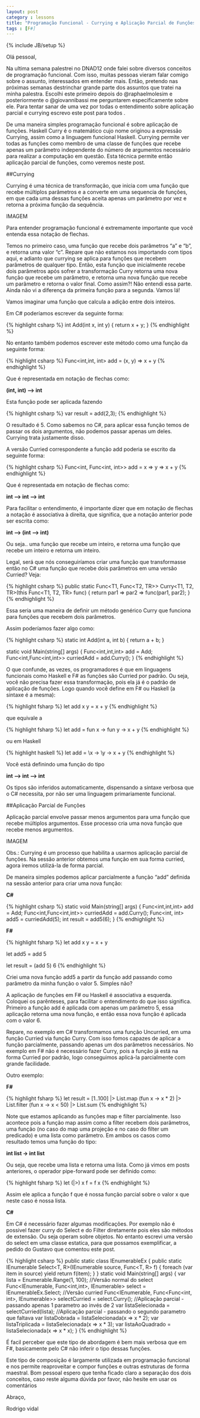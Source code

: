 ```yaml
---
layout: post
category : lessons
title: "Programação Funcional - Currying e Aplicação Parcial de Funções"
tags : [F#]
---
```

{% include JB/setup %}

Olá pessoal,

Na ultima semana palestrei no DNAD12 onde falei sobre diversos conceitos de programação funcional. Com isso, muitas pessoas vieram falar comigo sobre o assunto, interessados em entender mais. Então, pretendo nas próximas semanas destrinchar grande parte dos assuntos que tratei na minha palestra. Escolhi este primeiro depois do @raphaelmolesim e posteriormente o @giovannibassi me perguntarem especificamente sobre ele. Para tentar sanar de uma vez por todas o entendimento sobre aplicação parcial e currying escrevo este post para todos  .

De uma maneira simples programação funcional é sobre aplicação de funções. Haskell Curry é o matemático cujo nome originou a expressão Currying, assim como a linguagem funcional Haskell. Currying permite ver todas as funções como membro de uma classe de funções que recebe apenas um parâmetro independente do número de argumentos necessário para realizar a computação em questão. Esta técnica permite então aplicação parcial de funções, como veremos neste post.

##Currying

Currying é uma técnica de transformação, que inicia com uma função que recebe múltiplos parâmetros e a converte em uma sequencia de funções, em que cada uma dessas funções aceita apenas um parâmetro por vez e retorna a próxima função da sequência.

IMAGEM

Para entender programação funcional é extremamente importante que você entenda essa notação de flechas.

Temos no primeiro caso, uma função que recebe dois parâmetros “a” e “b”, e retorna uma valor “c”. Repare que não estamos nos importando com tipos aqui, e adianto que currying se aplica para funções que recebem parâmetros de qualquer tipo. Então, esta função que inicialmente recebe dois parâmetros após sofrer a transformação Curry retorna uma nova função que recebe um parâmetro, e retorna uma nova função que recebe um parâmetro e retorna o valor final. Como assim?! Não entendi essa parte. Ainda não vi a diferença da primeira função para a segunda. Vamos lá!

Vamos imaginar uma função que calcula a adição entre dois inteiros.

Em C# poderíamos escrever da seguinte forma:

{% highlight csharp %}
int Add(int x, int y)
{
     return x + y;
}
{% endhighlight %}

No entanto também podemos escrever este método como uma função da seguinte forma:

 {% highlight csharp %}
Func<int,int, int> add = (x, y) => x + y
{% endhighlight %}

Que é representada em notação de flechas como:

**(int, int) –> int**

Esta função pode ser aplicada fazendo

 {% highlight csharp %}
var result = add(2,3);
{% endhighlight %}

O resultado é 5. Como sabemos no C#, para aplicar essa função temos de passar os dois argumentos, não podemos passar apenas um deles. Currying trata justamente disso.

A versão Curried correspondente a função add poderia se escrito da seguinte forma:

 {% highlight csharp %}
Func<int, Func<int, int>> add = x => y => x + y
{% endhighlight %}

Que é representada em notação de flechas como:

**int –> int –> int**

Para facilitar o entendimento, é importante dizer que em notação de flechas a notação é associativa à direita, que significa, que a notação anterior pode ser escrita como:

**int –> (int –> int)**

Ou seja.. uma função que recebe um inteiro, e retorna uma função que recebe um inteiro e retorna um inteiro.

Legal, será que nós conseguiríamos criar uma função que transformasse então no C# uma função que recebe dois parâmetros em uma versão Curried? Veja:

{% highlight csharp %}
public static Func<T1, Func<T2, TR>> Curry<T1, T2, TR>(this Func<T1, T2, TR> func)
{
    return par1 => par2 => func(par1, par2);
}
{% endhighlight %}

Essa seria uma maneira de definir um método genérico Curry que funciona para funções que recebem dois parâmetros.

Assim poderíamos fazer algo como:

{% highlight csharp %}
static int Add(int a, int b)
{
    return a + b;
}
 
static void Main(string[] args)
{
    Func<int,int,int> add = Add;
    Func<int,Func<int,int>> curriedAdd = add.Curry();
}
{% endhighlight %}

O que confunde, as vezes, os programadores é que em linguagens funcionais como Haskell e F# as funções são Curried por padrão. Ou seja, você não precisa fazer essa transformação, pois ela já é o padrão de aplicação de funções. Logo quando você define em F# ou Haskell (a sintaxe é a mesma):

 {% highlight fsharp %}
let add x y = x + y
{% endhighlight %}

que equivale a

 {% highlight fsharp %}
let add = fun x -> fun y -> x + y
{% endhighlight %}

ou em Haskell

 {% highlight haskell %}
let add = \x -> \y -> x + y
{% endhighlight %}

Você está definindo uma função do tipo

**int –> int –> int**

Os tipos são inferidos automaticamente, dispensando a sintaxe verbosa que o C# necessita, por não ser uma linguagem primariamente funcional.

##Aplicação Parcial de Funções

Aplicação parcial envolve passar menos argumentos para uma função que recebe múltiplos argumentos. Esse processo cria uma nova função que recebe menos argumentos.

IMAGEM

Obs.: Currying é um processo que habilita a usarmos aplicação parcial de funções. Na sessão anterior obtemos uma função em sua forma curried, agora iremos utilizá-la de forma parcial.

De maneira simples podemos aplicar parcialmente a função “add” definida na sessão anterior para criar uma nova função:

**C#**

{% highlight csharp %}
static void Main(string[] args)
{
    Func<int,int,int> add = Add;
    Func<int,Func<int,int>> curriedAdd = add.Curry();
    Func<int, int> add5 = curriedAdd(5);
    int result = add5(6);
}
{% endhighlight %}

**F#**

{% highlight fsharp %}
let add x y = x + y
 
let add5 = add 5
 
let result = (add 5) 6
{% endhighlight %}

Criei uma nova função add5 a partir da função add passando como parâmetro da minha função o valor 5. Simples não?

A aplicação de funções em F# ou Haskell é associativa a esquerda. Coloquei os parênteses, para facilitar o entendimento do que isso significa. Primeiro a função add é aplicada com apenas um parâmetro 5, essa aplicação retorna uma nova função, e então essa nova função é aplicada com o valor 6.

Repare, no exemplo em C# transformamos uma função Uncurried, em uma função Curried via função Curry. Com isso fomos capazes de aplicar a função parcialmente, passando apenas um dos parâmetros necessários. No exemplo em F# não é necessário fazer Curry, pois a função já está na forma Curried por padrão, logo conseguimos aplicá-la parcialmente com grande facilidade.

Outro exemplo:

**F#**

{% highlight fsharp %}
let result = [1..100]
                 |> List.map (fun x -> x * 2)
                 |> List.filter (fun x -> x < 50)
                 |> List.sum
{% endhighlight %}

Note que estamos aplicando as funções map e filter parcialmente. Isso acontece pois a função map assim como a filter recebem dois parâmetros, uma função (no caso do map uma projeção e no caso do filter um predicado) e uma lista como parâmetro. Em ambos os casos como resultado temos uma função do tipo:

**int list -> int list**

Ou seja, que recebe uma lista e retorna uma lista. Como já vimos em posts anteriores, o operador pipe-forward pode ser definido como:

{% highlight fsharp %}
let (|>) x f = f x
{% endhighlight %}

Assim ele aplica a função f que é nossa função parcial sobre o valor x que neste caso é nossa lista.

**C#**

Em C# é necessário fazer algumas modificações. Por exemplo não é possivel fazer curry do Select e do Filter diretamente pois eles são métodos de extensão. Ou seja operam sobre objetos. No entanto escrevi uma versão do select em uma classe estatica, para que possamos exemplificar, a pedido do Gustavo que comentou este post.

{% highlight csharp %}
public static class IEnumerableEx
{
    public static IEnumerable<R> Select<T, R>(IEnumerable<T> source, Func<T, R> f)
    {
        foreach (var item in source)
            yield return f(item);
    }
}
static void Main(string[] args)
{
    var lista = Enumerable.Range(1, 100);
    //Versão normal do select
    Func<IEnumerable<int>, Func<int,int>, IEnumerable<int>> select = IEnumerableEx.Select;
    //Versão curried
    Func<IEnumerable<int>, Func<Func<int, int>, IEnumerable<int>>> selectCurried = select.Curry();
    //Aplicação parcial - passando apenas 1 parametro ao invés de 2
    var listaSelecionada = selectCurried(lista);
    //Aplicação parcial - passando o segundo parametro que faltava
    var listaDobrada = listaSelecionada(x => x * 2);
    var listaTriplicada = listaSelecionada(x => x * 3);
    var listaAoQuadrado = listaSelecionada(x => x * x);
}
{% endhighlight %}

É facil perceber que este tipo de abordagem é bem mais verbosa que em F#, basicamente pelo C# não inferir o tipo dessas funções.

Este tipo de composição é largamente utilizada em programação funcional e nos permite reaproveitar e compor funções e outras estruturas de forma maestral. Bom pessoal espero que tenha ficado claro a separação dos dois conceitos, caso reste alguma dúvida por favor, não hesite em usar os comentários 

Abraço,

Rodrigo vidal